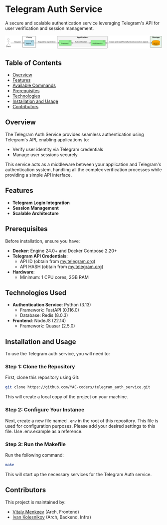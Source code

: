 # Telegram Auth Service

A secure and scalable authentication service leveraging Telegram's API for user verification and session management.

![System architecture](./arch/system.png)

## Table of Contents

- [Overview](#overview)
- [Features](#features)
- [Available Commands](#available-commands)
- [Prerequisites](#prerequisites)
- [Technologies](#technologies-used)
- [Installation and Usage](#installation-and-usage)
- [Contributors](#contributors)

## Overview

The Telegram Auth Service provides seamless authentication using Telegram's API, enabling applications to:
- Verify user identity via Telegram credentials
- Manage user sessions securely

This service acts as a middleware between your application and Telegram's authentication system, handling all the complex verification processes while providing a simple API interface.

## Features

- **Telegram Login Integration**
- **Session Management**
- **Scalable Architecture**

## Prerequisites

Before installation, ensure you have:

- **Docker**: Engine 24.0+ and Docker Compose 2.20+
- **Telegram API Credentials**:
  - API ID (obtain from [my.telegram.org](https://my.telegram.org))
  - API HASH (obtain from [my.telegram.org](https://my.telegram.org))
- **Hardware**:
  - Minimum: 1 CPU cores, 2GB RAM

## Technologies Used

- **Authentication Service**: Python (3.13)
  - Framework: FastAPI (0.116.0)
  - Database: Redis (8.0.3)
- **Frontend**: NodeJS (22.14)
  - Framework: Quasar (2.5.0)

## Installation and Usage

To use the Telegram auth service, you will need to:

### Step 1: Clone the Repository

First, clone this repository using Git:

```bash
git clone https://github.com/YAC-coders/telegram_auth_service.git
```

This will create a local copy of the project on your machine.

### Step 2: Configure Your Instance

Next, create a new file named `.env` in the root of this repository.
This file is used for configuration purposes.
Please add your desired settings to this file. Use .env.example as a reference.

### Step 3: Run the Makefile

Run the following command:

```bash
make
```

This will start up the necessary services for the Telegram Auth service.

## Contributors

This project is maintained by:

- [Vitaly Menkeev](https://github.com/VitalyMenkeev) (Arch, Frontend)
- [Ivan Kolesnikov](https://github.com/VanyaKolesnikov) (Arch, Backend, Infra)
